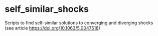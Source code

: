 # self_similar_shocks
Scripts to find self-similar solutions to converging and diverging shocks (see article https://doi.org/10.1063/5.0047518)
